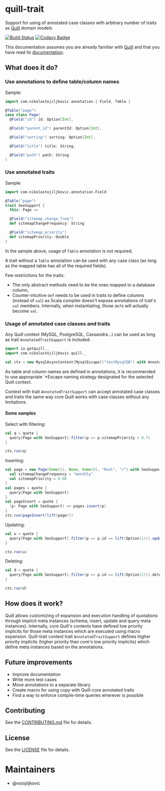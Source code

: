 # quill-trait

Support for using of annotated case classes with arbitrary number of traits as 
[Quill](http://getquill.io/) domain models

[![Build Status](https://travis-ci.org/nstojiljkovic/quill-trait.svg?branch=master)](https://travis-ci.org/nstojiljkovic/quill-trait)
[![Codacy Badge](https://api.codacy.com/project/badge/Grade/c48cf4b7fa9a4772acbc7134d51f2681)](https://www.codacy.com/app/nstojiljkovic/quill-trait?utm_source=github.com&amp;utm_medium=referral&amp;utm_content=nstojiljkovic/quill-trait&amp;utm_campaign=Badge_Grade)

This documentation assumes you are already familiar with [Quill](http://getquill.io/) 
and that you have read its [documentation](http://getquill.io/).

## What does it do?

### Use annotations to define table/column names

Sample:

```scala
import com.nikolastojiljkovic.annotation.{ Field, Table }

@Table("page")
case class Page(
  @Field("id") id: Option[Int],

  @Field("parent_id") parentId: Option[Int],

  @Field("sorting") sorting: Option[Int],

  @Field("title") title: String,

  @Field("path") path: String
)
```

### Use annotated traits

Sample: 

```scala
import com.nikolastojiljkovic.annotation.Field

@Table("page")
trait SeoSupport {
  this: Page =>

  @Field("sitemap_change_freq")
  def sitemapChangeFrequency: String

  @Field("sitemap_priority")
  def sitemapPriority: Double
}

```

In the sample above, usage of `Table` annotation is not required.

A trait without a `Table` annotation can be used with any case class (as long as the mapped table 
has all of the required fields).

Few restrictions for the traits:
* The only abstract methods need to be the ones mapped to a database column,
* Counter-intuitive `def` needs to be used in traits to define columns (instead of `val`) as 
  Scala compiler doesn't expose annotations of trait's `val` members. Internally, when instantiating,
  those `def`s will actually become `val`.
  
### Usage of annotated case classes and traits

Any Quill context (MySQL, PostgreSQL, Cassandra...) can be used as long as trait 
`AnnotatedTraitSupport` is included.

```scala
import io.getquill._
import com.nikolastojiljkovic.quill._

val ctx = new MysqlAsyncContext[MysqlEscape]("testMysqlDB") with AnnotatedTraitSupport
```

As table and column names are defined in annotations, it is recommended to use appropriate `*Escape
naming strategy designated for the selected Quill context.

Context with trait `AnnotatedTraitSupport` can accept annotated case classes and traits the same way
core Quill works with case classes without any limitations.

#### Some samples

Select with filtering:

```scala
val q = quote {
  query[Page with SeoSupport].filter(p => p.sitemapPriority > 0.7)
}

ctx.run(q)
```

Inserting:

```scala
val page = new Page(Some(1), None, Some(0), "Root", "/") with SeoSupport {
  val sitemapChangeFrequency = "monthly"
  val sitemapPriority = 0.00
}
val pages = quote {
  query[Page with SeoSupport]
}
val pageInsert = quote {
  (p: Page with SeoSupport) => pages.insert(p)
}
ctx.run(pageInsert(lift(page)))
```

Updating:

```scala
val u = quote {
  query[Page with SeoSupport].filter(p => p.id == lift(Option(1))).update(_.sitemapPriority -> lift(0.1))
}

ctx.run(u)
```

Deleting:

```scala
val d = quote {
  query[Page with SeoSupport].filter(p => p.id == lift(Option(1))).delete
}

ctx.run(d)
```

## How does it work?

Quill allows customizing of expansion and execution handling of quotations through implicit 
meta instances (schema, insert, update and query meta instances). Internally, core Quill's 
contexts have defined low priority implicits for those meta instances which are executed 
using macro expansion. Quill-trait context trait `AnnotatedTraitSupport` defines higher priority 
implicits (higher priority than core's low priority implicits) which define meta instances based 
on the annotations.

## Future improvements

* Improve documentation
* Write more test cases
* Move annotations to a separate library
* Create macro for using copy with Quill-core annotated traits
* Find a way to enforce compile-time queries wherever is possible

Contributing
------------

See the [CONTRIBUTING.md](https://github.com/nstojiljkovic/quill-trait/blob/master/CONTRIBUTING.md) file for details.

License
-------

See the [LICENSE](https://github.com/nstojiljkovic/quill-trait/blob/master/LICENSE) file for details.

Maintainers
===========

- @nstojiljkovic

